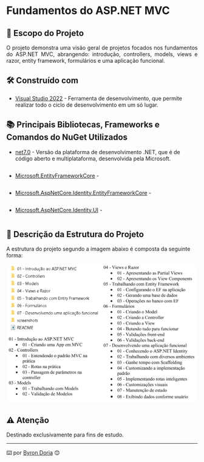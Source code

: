 # Fundamentos do ASP.NET MVC

## 📝️ Escopo do Projeto

<p align="justify">
O projeto demonstra uma visão geral de projetos focados nos fundamentos do ASP.NET MVC, 
abrangendo: introdução, controllers, models, views e razor, entity framework, formulários e uma aplicação funcional.
</p>

## 🛠️ Construído com

* [Visual Studio 2022](https://learn.microsoft.com/pt-br/visualstudio/windows/?view=vs-2022) - Ferramenta de desenvolvimento, que permite realizar todo o ciclo de desenvolvimento em um só lugar.
  
## 📚 Principais Bibliotecas, Frameworks e Comandos do NuGet Utilizados

* [net7.0]() - Versão da plataforma de desenvolvimento .NET, que é de código aberto e multiplataforma, desenvolvida pela Microsoft.

```

```

* [Microsoft.EntityFrameworkCore]() - 

```

```

* [Microsoft.AspNetCore.Identity.EntityFrameworkCore]() - 

```

```

* [Microsoft.AspNetCore.Identity.UI]() - 

```

```

## 🚧 Descrição da Estrutura do Projeto

A estrutura do projeto segundo a imagem abaixo é composta da seguinte forma:

![EstruturaDoProjeto](screenshots/estrutura.png)

## ⚠️ Atenção

Destinado exclusivamente para fins de estudo.

---
⌨️ por [Byron Doria](https://gist.github.com/lohhans) 😊
